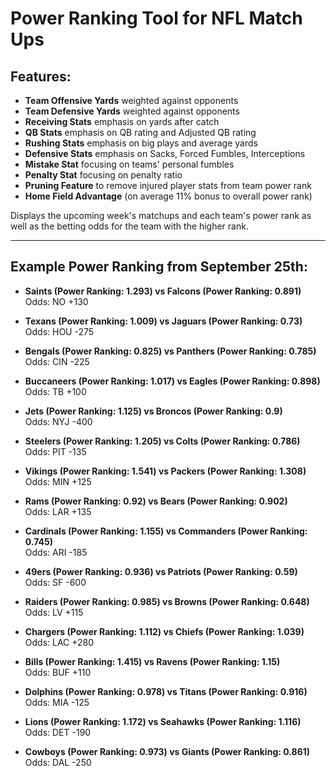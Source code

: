 # Power Ranking Tool for NFL Match Ups

## Features:
- **Team Offensive Yards** weighted against opponents
- **Team Defensive Yards** weighted against opponents
- **Receiving Stats** emphasis on yards after catch
- **QB Stats** emphasis on QB rating and Adjusted QB rating
- **Rushing Stats** emphasis on big plays and average yards
- **Defensive Stats** emphasis on Sacks, Forced Fumbles, Interceptions
- **Mistake Stat** focusing on teams' personal fumbles
- **Penalty Stat** focusing on penalty ratio
- **Pruning Feature** to remove injured player stats from team power rank
- **Home Field Advantage** (on average 11% bonus to overall power rank)

Displays the upcoming week's matchups and each team's power rank as well as the betting odds for the team with the higher rank.

---

## Example Power Ranking from September 25th:

- **Saints (Power Ranking: 1.293) vs Falcons (Power Ranking: 0.891)**  
  Odds: NO +130

- **Texans (Power Ranking: 1.009) vs Jaguars (Power Ranking: 0.73)**  
  Odds: HOU -275

- **Bengals (Power Ranking: 0.825) vs Panthers (Power Ranking: 0.785)**  
  Odds: CIN -225

- **Buccaneers (Power Ranking: 1.017) vs Eagles (Power Ranking: 0.898)**  
  Odds: TB +100

- **Jets (Power Ranking: 1.125) vs Broncos (Power Ranking: 0.9)**  
  Odds: NYJ -400

- **Steelers (Power Ranking: 1.205) vs Colts (Power Ranking: 0.786)**  
  Odds: PIT -135

- **Vikings (Power Ranking: 1.541) vs Packers (Power Ranking: 1.308)**  
  Odds: MIN +125

- **Rams (Power Ranking: 0.92) vs Bears (Power Ranking: 0.902)**  
  Odds: LAR +135

- **Cardinals (Power Ranking: 1.155) vs Commanders (Power Ranking: 0.745)**  
  Odds: ARI -185

- **49ers (Power Ranking: 0.936) vs Patriots (Power Ranking: 0.59)**  
  Odds: SF -600

- **Raiders (Power Ranking: 0.985) vs Browns (Power Ranking: 0.648)**  
  Odds: LV +115

- **Chargers (Power Ranking: 1.112) vs Chiefs (Power Ranking: 1.039)**  
  Odds: LAC +280

- **Bills (Power Ranking: 1.415) vs Ravens (Power Ranking: 1.15)**  
  Odds: BUF +110

- **Dolphins (Power Ranking: 0.978) vs Titans (Power Ranking: 0.916)**  
  Odds: MIA -125

- **Lions (Power Ranking: 1.172) vs Seahawks (Power Ranking: 1.116)**  
  Odds: DET -190

- **Cowboys (Power Ranking: 0.973) vs Giants (Power Ranking: 0.861)**  
  Odds: DAL -250

